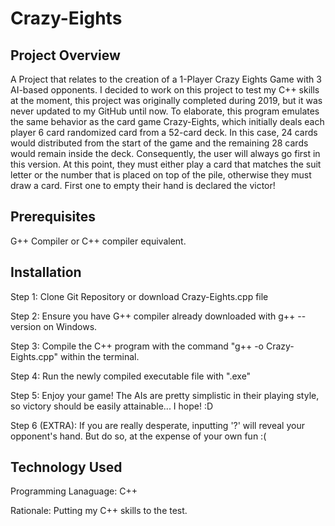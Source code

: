 # Crazy-Eights

## Project Overview
A Project that relates to the creation of a 1-Player Crazy Eights Game with 3 AI-based opponents. I decided to work on this project to test my C++ skills at the moment, this project was originally completed during 2019, but it was never updated to my GitHub until
now. To elaborate, this program emulates the same behavior as the card game Crazy-Eights, which initially deals each player 6 card randomized card from a 52-card deck. In this case, 24 cards would distributed from the start of the game and the remaining 28 cards would remain inside the deck. Consequently, the user will always go first in this version. At this point, they must either play a card that matches the suit letter or the number that is placed on top of the pile, otherwise they must draw a card. First one to empty their hand is declared the victor!


## Prerequisites
G++ Compiler or C++ compiler equivalent.

## Installation
  Step 1: Clone Git Repository or download Crazy-Eights.cpp file
  
  Step 2: Ensure you have G++ compiler already downloaded with g++ --version on Windows.
  
  Step 3: Compile the C++ program with the command "g++ -o <nickname> Crazy-Eights.cpp" within the terminal.
  
  Step 4: Run the newly compiled executable file with "<nickname>.exe"
  
  Step 5: Enjoy your game! The AIs are pretty simplistic in their playing style, so victory should be easily attainable... I hope! :D
  
  Step 6 (EXTRA): If you are really desperate, inputting '?' will reveal your opponent's hand. But do so, at the expense of your own fun :(

## Technology Used
  Programming Lanaguage: C++
  
  Rationale: Putting my C++ skills to the test.
  
  
